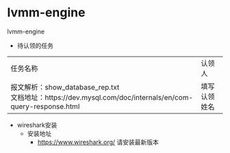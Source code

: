 # lvmm-engine
lvmm-engine
* 待认领的任务
 <table>
 <tr>
 <td>任务名称</td>
 <td>认领人</td>
 </tr>
  <tr>
  <td>报文解析：show_database_rep.txt <br/>
  文档地址：https://dev.mysql.com/doc/internals/en/com-query-response.html</td>
  <td>填写认领姓名</td>
  </tr>
 </table>
 
 * wireshark安装
    * 安装地址 
       * https://www.wireshark.org/ 请安装最新版本
       
     